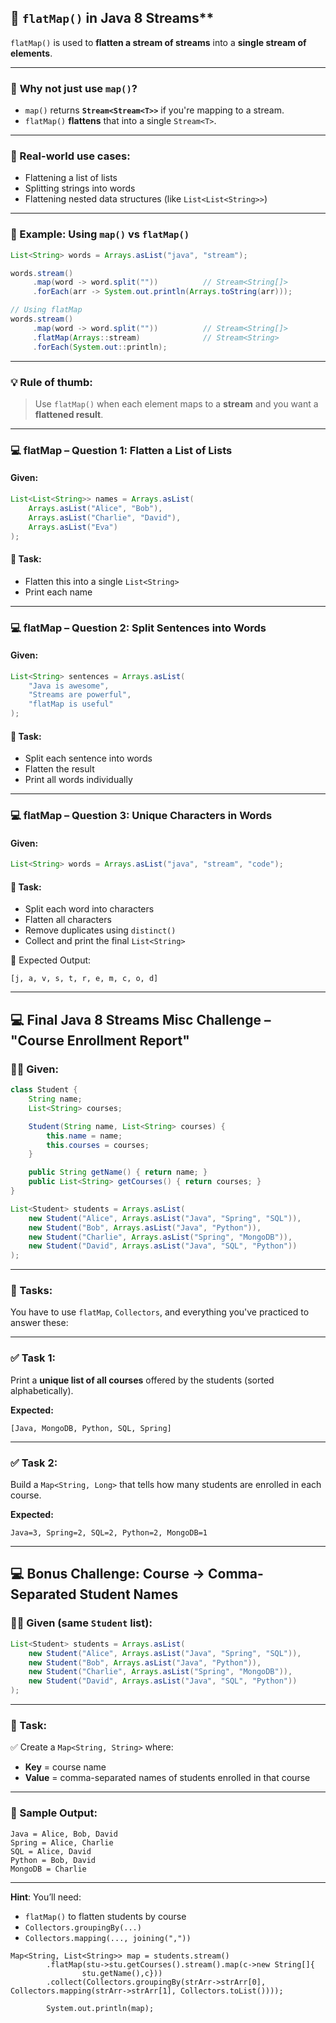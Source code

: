 ## 🧠 `flatMap()` in Java 8 Streams**

`flatMap()` is used to **flatten a stream of streams** into a **single stream of elements**.

---

### 📌 **Why not just use `map()`?**

* `map()` returns **`Stream<Stream<T>>`** if you're mapping to a stream.
* `flatMap()` **flattens** that into a single `Stream<T>`.

---

### 🧾 Real-world use cases:

* Flattening a list of lists
* Splitting strings into words
* Flattening nested data structures (like `List<List<String>>`)

---

### 📘 Example: Using `map()` vs `flatMap()`

```java
List<String> words = Arrays.asList("java", "stream");

words.stream()
     .map(word -> word.split(""))          // Stream<String[]>
     .forEach(arr -> System.out.println(Arrays.toString(arr)));

// Using flatMap
words.stream()
     .map(word -> word.split(""))          // Stream<String[]>
     .flatMap(Arrays::stream)              // Stream<String>
     .forEach(System.out::println);
```

---

### 💡 Rule of thumb:

> Use `flatMap()` when each element maps to a **stream** and you want a **flattened result**.

---

### 💻 **flatMap – Question 1: Flatten a List of Lists**

#### Given:

```java
List<List<String>> names = Arrays.asList(
    Arrays.asList("Alice", "Bob"),
    Arrays.asList("Charlie", "David"),
    Arrays.asList("Eva")
);
```

#### 🧠 Task:

* Flatten this into a single `List<String>`
* Print each name

---

### 💻 **flatMap – Question 2: Split Sentences into Words**

#### Given:

```java
List<String> sentences = Arrays.asList(
    "Java is awesome",
    "Streams are powerful",
    "flatMap is useful"
);
```

#### 🧠 Task:

* Split each sentence into words
* Flatten the result
* Print all words individually

---

### 💻 **flatMap – Question 3: Unique Characters in Words**

#### Given:

```java
List<String> words = Arrays.asList("java", "stream", "code");
```

#### 🧠 Task:

* Split each word into characters
* Flatten all characters
* Remove duplicates using `distinct()`
* Collect and print the final `List<String>`

🧾 Expected Output:

```
[j, a, v, s, t, r, e, m, c, o, d]
```

---

## 💻 **Final Java 8 Streams Misc Challenge – "Course Enrollment Report"**

### 👩‍🎓 Given:

```java
class Student {
    String name;
    List<String> courses;

    Student(String name, List<String> courses) {
        this.name = name;
        this.courses = courses;
    }

    public String getName() { return name; }
    public List<String> getCourses() { return courses; }
}

List<Student> students = Arrays.asList(
    new Student("Alice", Arrays.asList("Java", "Spring", "SQL")),
    new Student("Bob", Arrays.asList("Java", "Python")),
    new Student("Charlie", Arrays.asList("Spring", "MongoDB")),
    new Student("David", Arrays.asList("Java", "SQL", "Python"))
);
```

---

### 🧠 Tasks:

You have to use `flatMap`, `Collectors`, and everything you've practiced to answer these:

---

### ✅ Task 1:

Print a **unique list of all courses** offered by the students (sorted alphabetically).

**Expected:**

```
[Java, MongoDB, Python, SQL, Spring]
```

---

### ✅ Task 2:

Build a `Map<String, Long>` that tells how many students are enrolled in each course.

**Expected:**

```
Java=3, Spring=2, SQL=2, Python=2, MongoDB=1
```

---

## 💻 **Bonus Challenge: Course → Comma-Separated Student Names**

### 👩‍🎓 Given (same `Student` list):

```java
List<Student> students = Arrays.asList(
    new Student("Alice", Arrays.asList("Java", "Spring", "SQL")),
    new Student("Bob", Arrays.asList("Java", "Python")),
    new Student("Charlie", Arrays.asList("Spring", "MongoDB")),
    new Student("David", Arrays.asList("Java", "SQL", "Python"))
);
```

---

### 🧠 Task:

✅ Create a `Map<String, String>` where:

* **Key** = course name
* **Value** = comma-separated names of students enrolled in that course

---

### 🧾 Sample Output:

```
Java = Alice, Bob, David  
Spring = Alice, Charlie  
SQL = Alice, David  
Python = Bob, David  
MongoDB = Charlie
```

---

**Hint**: You’ll need:

* `flatMap()` to flatten students by course
* `Collectors.groupingBy(...)`
* `Collectors.mapping(..., joining(","))`

```
Map<String, List<String>> map = students.stream()
        .flatMap(stu->stu.getCourses().stream().map(c->new String[]{
                stu.getName(),c}))
        .collect(Collectors.groupingBy(strArr->strArr[0], Collectors.mapping(strArr->strArr[1], Collectors.toList())));
        
        System.out.println(map);
```


